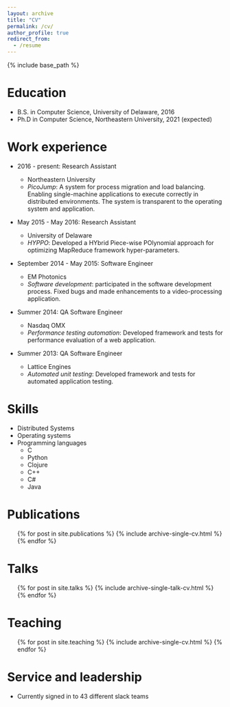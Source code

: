 ```yaml
---
layout: archive
title: "CV"
permalink: /cv/
author_profile: true
redirect_from:
  - /resume
---
```


{% include base_path %}

Education
======
* B.S. in Computer Science, University of Delaware, 2016
* Ph.D in Computer Science, Northeastern University, 2021 (expected)

Work experience
======
* 2016 - present: Research Assistant
  * Northeastern University
  * _PicoJump_: A system for process migration and load balancing.
                Enabling single-machine applications to execute correctly in distributed environments.
                The system is transparent to the operating system and application.

* May 2015 - May 2016: Research Assistant
  * University of Delaware
  * _HYPPO_: Developed a HYbrid Piece-wise POlynomial approach for optimizing MapReduce framework hyper-parameters.

* September 2014 - May 2015: Software Engineer
  * EM Photonics
  * _Software development_: participated in the software development process.
                        Fixed bugs and made enhancements to a video-processing application.

* Summer 2014: QA Software Engineer
  * Nasdaq OMX
  * _Performance testing automation_: Developed framework and tests for performance evaluation of a web application.

* Summer 2013: QA Software Engineer
  * Lattice Engines
  * _Automated unit testing_: Developed framework and tests for automated application testing.

Skills
======
* Distributed Systems
* Operating systems
* Programming languages
  * C
  * Python
  * Clojure
  * C++
  * C#
  * Java

Publications
======
  <ul>{% for post in site.publications %}
    {% include archive-single-cv.html %}
  {% endfor %}</ul>
  
Talks
======
  <ul>{% for post in site.talks %}
    {% include archive-single-talk-cv.html %}
  {% endfor %}</ul>
  
Teaching
======
  <ul>{% for post in site.teaching %}
    {% include archive-single-cv.html %}
  {% endfor %}</ul>
  
Service and leadership
======
* Currently signed in to 43 different slack teams
